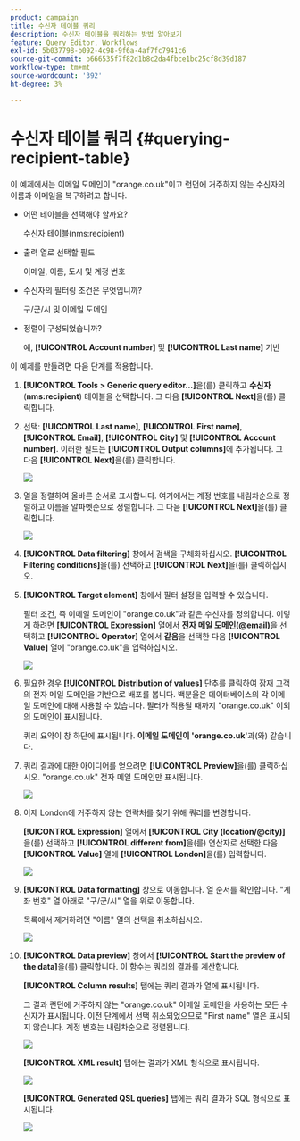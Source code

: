 ```yaml
---
product: campaign
title: 수신자 테이블 쿼리
description: 수신자 테이블을 쿼리하는 방법 알아보기
feature: Query Editor, Workflows
exl-id: 5b037798-b092-4c98-9f6a-4af7fc7941c6
source-git-commit: b666535f7f82d1b8c2da4fbce1bc25cf8d39d187
workflow-type: tm+mt
source-wordcount: '392'
ht-degree: 3%

---
```


# 수신자 테이블 쿼리 {#querying-recipient-table}



이 예제에서는 이메일 도메인이 &quot;orange.co.uk&quot;이고 런던에 거주하지 않는 수신자의 이름과 이메일을 복구하려고 합니다.

* 어떤 테이블을 선택해야 할까요?

  수신자 테이블(nms:recipient)

* 출력 열로 선택할 필드

  이메일, 이름, 도시 및 계정 번호

* 수신자의 필터링 조건은 무엇입니까?

  구/군/시 및 이메일 도메인

* 정렬이 구성되었습니까?

  예, **[!UICONTROL Account number]** 및 **[!UICONTROL Last name]** 기반

이 예제를 만들려면 다음 단계를 적용합니다.

1. **[!UICONTROL Tools > Generic query editor...]**&#x200B;을(를) 클릭하고 **수신자**(**nms:recipient**) 테이블을 선택합니다. 그 다음 **[!UICONTROL Next]**&#x200B;을(를) 클릭합니다.
1. 선택: **[!UICONTROL Last name]**, **[!UICONTROL First name]**, **[!UICONTROL Email]**, **[!UICONTROL City]** 및 **[!UICONTROL Account number]**. 이러한 필드는 **[!UICONTROL Output columns]**&#x200B;에 추가됩니다. 그 다음 **[!UICONTROL Next]**&#x200B;을(를) 클릭합니다.

   ![](assets/query_editor_03.png)

1. 열을 정렬하여 올바른 순서로 표시합니다. 여기에서는 계정 번호를 내림차순으로 정렬하고 이름을 알파벳순으로 정렬합니다. 그 다음 **[!UICONTROL Next]**&#x200B;을(를) 클릭합니다.

   ![](assets/query_editor_04.png)

1. **[!UICONTROL Data filtering]** 창에서 검색을 구체화하십시오. **[!UICONTROL Filtering conditions]**&#x200B;을(를) 선택하고 **[!UICONTROL Next]**&#x200B;을(를) 클릭하십시오.
1. **[!UICONTROL Target element]** 창에서 필터 설정을 입력할 수 있습니다.

   필터 조건, 즉 이메일 도메인이 &quot;orange.co.uk&quot;과 같은 수신자를 정의합니다. 이렇게 하려면 **[!UICONTROL Expression]** 열에서 **전자 메일 도메인(@email)**&#x200B;을 선택하고 **[!UICONTROL Operator]** 열에서 **같음**&#x200B;을 선택한 다음 **[!UICONTROL Value]** 열에 &quot;orange.co.uk&quot;을 입력하십시오.

   ![](assets/query_editor_05.png)

1. 필요한 경우 **[!UICONTROL Distribution of values]** 단추를 클릭하여 잠재 고객의 전자 메일 도메인을 기반으로 배포를 봅니다. 백분율은 데이터베이스의 각 이메일 도메인에 대해 사용할 수 있습니다. 필터가 적용될 때까지 &quot;orange.co.uk&quot; 이외의 도메인이 표시됩니다.

   쿼리 요약이 창 하단에 표시됩니다. **이메일 도메인이 &#39;orange.co.uk&#39;**&#x200B;과(와) 같습니다.

1. 쿼리 결과에 대한 아이디어를 얻으려면 **[!UICONTROL Preview]**&#x200B;을(를) 클릭하십시오. &quot;orange.co.uk&quot; 전자 메일 도메인만 표시됩니다.

   ![](assets/query_editor_nveau_17.png)

1. 이제 London에 거주하지 않는 연락처를 찾기 위해 쿼리를 변경합니다.

   **[!UICONTROL Expression]** 열에서 **[!UICONTROL City (location/@city)]**&#x200B;을(를) 선택하고 **[!UICONTROL different from]**&#x200B;을(를) 연산자로 선택한 다음 **[!UICONTROL Value]** 열에 **[!UICONTROL London]**&#x200B;을(를) 입력합니다.

   ![](assets/query_editor_08.png)

1. **[!UICONTROL Data formatting]** 창으로 이동합니다. 열 순서를 확인합니다. &quot;계좌 번호&quot; 열 아래로 &quot;구/군/시&quot; 열을 위로 이동합니다.

   목록에서 제거하려면 &quot;이름&quot; 열의 선택을 취소하십시오.

   ![](assets/query_editor_nveau_15.png)

1. **[!UICONTROL Data preview]** 창에서 **[!UICONTROL Start the preview of the data]**&#x200B;을(를) 클릭합니다. 이 함수는 쿼리의 결과를 계산합니다.

   **[!UICONTROL Column results]** 탭에는 쿼리 결과가 열에 표시됩니다.

   그 결과 런던에 거주하지 않는 &quot;orange.co.uk&quot; 이메일 도메인을 사용하는 모든 수신자가 표시됩니다. 이전 단계에서 선택 취소되었으므로 &quot;First name&quot; 열은 표시되지 않습니다. 계정 번호는 내림차순으로 정렬됩니다.

   ![](assets/query_editor_nveau_12.png)

   **[!UICONTROL XML result]** 탭에는 결과가 XML 형식으로 표시됩니다.

   ![](assets/query_editor_nveau_13.png)

   **[!UICONTROL Generated QSL queries]** 탭에는 쿼리 결과가 SQL 형식으로 표시됩니다.

   ![](assets/query_editor_nveau_14.png)
